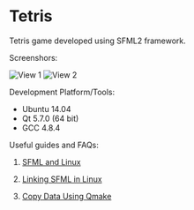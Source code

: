 # Tetris
Tetris game developed using SFML2 framework.

Screenshors:

![View 1](https://image.prntscr.com/image/wHCvCKuHSEm6twICj-PEJw.png)
![View 2](https://image.prntscr.com/image/vsfU4VFzS329o_8G-h66Fw.png)

Development Platform/Tools:
 - Ubuntu 14.04
 - Qt 5.7.0 (64 bit)
 - GCC 4.8.4

Useful guides and FAQs:

 1. [SFML and Linux](https://www.sfml-dev.org/tutorials/2.0/start-linux.php)

 2. [Linking SFML in Linux](https://github.com/SFML/SFML/wiki/Tutorial:-Compile-and-Link-SFML-with-Qt-Creator#linking-sfml-in-linux)

 3. [Copy Data Using Qmake](https://larry-price.com/blog/2013/11/14/copy-data-using-qmake)
